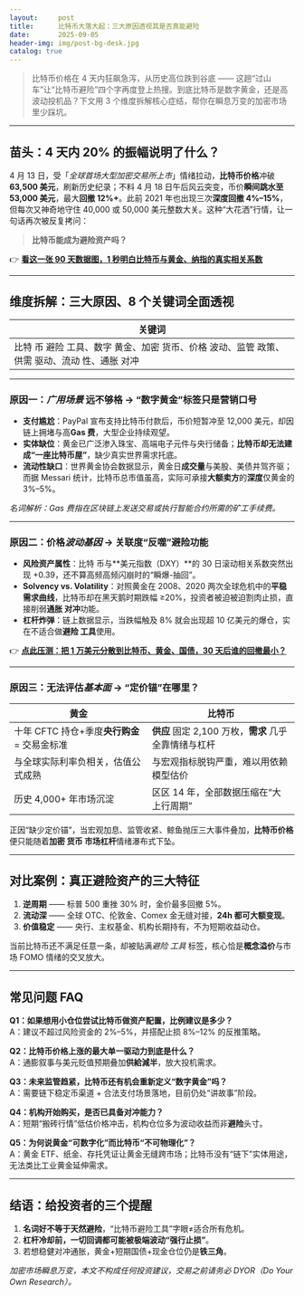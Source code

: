 ```yaml
---
layout:     post
title:      比特币大落大起：三大原因透视其是否真能避险
date:       2025-09-05
header-img: img/post-bg-desk.jpg
catalog: true
---
```


> 比特币价格在 4 天内狂飙急泻，从历史高位跌到谷底 —— 这趟“过山车”让“比特币避险”四个字再度登上热搜。到底比特币是数字黄金，还是高波动投机品？下文用 3 个维度拆解核心症结，帮你在瞬息万变的加密市场里少踩坑。

---

## 苗头：4 天内 20% 的振幅说明了什么？

4 月 13 日，受「*全球首场大型加密交易所上市*」情绪拉动，**比特币价格**冲破 **63,500 美元**，刷新历史纪录；不料 4 月 18 日午后风云突变，币价**瞬间跳水至 53,000 美元**，最大**回撤 12%+**。此前 2021 年也出现三次**深度回撤 4%–15%**，但每次又神奇地守住 40,000 或 50,000 美元整数大关。这种“大花洒”行情，让一句话再次被反复拷问：

> **比特币能成为避险资产吗？**

👉 [**看这一张 90 天数据图，1 秒明白比特币与黄金、纳指的真实相关系数**](https://okxdog.com/)

---

## 维度拆解：三大原因、8 个关键词全面透视

| 关键词 |
|----------|
| 比特 币 避险 工具、数字 黄金、加密 货币、价格 波动、监管 政策、供需 驱动、流动 性、通胀 对冲 |

---

### 原因一：*广用场景* 远不够格 → “数字黄金”标签只是营销口号

- **支付尴尬**：PayPal 宣布支持比特币付款后，币价短暂冲至 12,000 美元，却因链上拥堵与高**Gas 费**，大型企业持续观望。
- **实体缺位**：黄金已广泛渗入珠宝、高端电子元件与央行储备；**比特币却无法建成“一座比特币屋”**，缺少真实世界需求托底。
- **流动性缺口**：世界黄金协会数据显示，黄金日**成交量**与美股、美债并驾齐驱；而据 Messari 统计，比特币总市值虽高，实际可承接**大额卖方**的**深度**仅黄金的 3%–5%。

*名词解析：Gas 费指在区块链上发送交易或执行智能合约所需的矿工手续费。*

---

### 原因二：价格*波动基因* → 关联度“反噬”避险功能

- **风险资产属性**：比特 币与**美元指数（DXY）**的 30 日滚动相关系数突然出现 +0.39，还不算高频高频闪崩时的“瞬爆-抽回”。
- **Solvency vs. Volatility**：对照黄金在 2008、2020 两次全球危机中的**平稳需求曲线**，比特币却在黑天鹅时期跌幅 ≥20%，投资者被迫被迫割肉止损，直接削弱**通胀 对冲**功能。
- **杠杆炸弹**：链上数据显示，当跌幅触及 8% 就会出现超 10 亿美元的爆仓，实在不适合做**避险 工具**使用。

👉 [**点此压测：把 1 万美元分散到比特币、黄金、国债，30 天后谁的回撤最小？**](https://okxdog.com/)

---

### 原因三：无法评估*基本面* → “定价锚”在哪里？

| 黄金 | 比特币 |
|------|--------|
| 十年 CFTC 持仓+季度**央行购金** = 交易金标准 | **供应** 固定 2,100 万枚，**需求** 几乎全靠情绪与杠杆 |
| 与全球实际利率负相关，估值公式成熟 | 与宏观指标脱钩严重，难以用依赖模型估价 |
| 历史 4,000+ 年市场沉淀 | 区区 14 年，全部数据压缩在“大上行周期” |

正因“缺少定价锚”，当宏观加息、监管收紧、鲸鱼抛压三大事件叠加，**比特币价格**便只能随着**加密 货币 市场杠杆**情绪瀑布式下坠。

---

## 对比案例：真正避险资产的三大特征

1. **逆周期** —— 标普 500 重挫 30% 时，金价最多回撤 5%。  
2. **流动深** —— 全球 OTC、伦敦金、Comex 金无缝对接，**24h 都可大额变现**。  
3. **价值稳定** —— 央行、主权基金、机构长期持有，不为短期收益动仓。

当前比特币还不满足任意一条，却被贴满*避险 工具* 标签，核心恰是**概念溢价**与市场 FOMO 情绪的交叉放大。

---

## 常见问题 FAQ

**Q1：如果想用小仓位尝试比特币做资产配置，比例建议是多少？**  
A：建议不超过风险资金的 2%–5%，并搭配止损 8%–12% 的反推策略。

**Q2：比特币价格上涨的最大单一驱动力到底是什么？**  
A：通膨叙事与美元贬值预期叠加**供給減半**，放大投机需求。

**Q3：未来监管趋紧，比特币还有机会重新定义“数字黄金”吗？**  
A：需要链下稳定币渠道 + 合法支付场景落地，目前仍处“讲故事”阶段。

**Q4：机构开始购买，是否已具备对冲能力？**  
A：短期“搬砖行情”低估价格冲击，机构仓位多为波动收益而非**避险**头寸。

**Q5：为何说黄金“可数字化”而比特币“不可物理化”？**  
A：黄金 ETF、纸金、存托凭证让黄金无缝跨市场；比特币没有“链下”实体用途，无法类比工业黄金延伸需求。

---

## 结语：给投资者的三个提醒

1. **名词好不等于天然避险**，“比特币避险工具”字眼≠适合所有危机。  
2. **杠杆冷却前，一切回调都可能被极端波动“强行止损”**。  
3. 若想稳健对冲通胀，黄金+短期国债+现金仓位仍是**铁三角**。  

*加密市场瞬息万变，本文不构成任何投资建议，交易之前请务必 DYOR（Do Your Own Research）。*